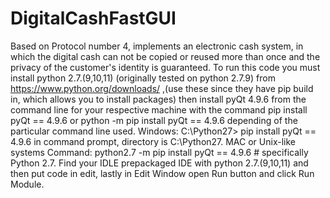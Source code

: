 # DigitalCashFastGUI
Based on Protocol number 4, implements an electronic cash system, in which the digital cash can not be copied or reused more than once and the privacy of the customer's identity is guaranteed.
To run this code you must install python 2.7.(9,10,11) (originally tested on python 2.7.9) from https://www.python.org/downloads/ ,(use these since they have pip build in, which allows you to install packages) then install pyQt 4.9.6 from the command line for your respective machine with the command pip install pyQt == 4.9.6 or python -m pip install pyQt == 4.9.6 depending of the particular command line used. Windows: C:\Python27> pip install pyQt == 4.9.6 in command prompt, directory is C:\Python27. MAC or Unix-like systems Command: python2.7 -m pip install pyQt == 4.9.6  # specifically Python 2.7. Find your IDLE prepackaged IDE with python 2.7.(9,10,11) and then put code in edit, lastly in Edit Window open Run button and click Run Module.
